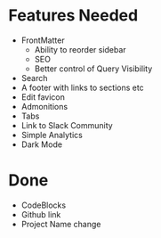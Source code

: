 # Features Needed
- FrontMatter
    - Ability to reorder sidebar
    - SEO
    - Better control of Query Visibility
- Search
- A footer with links to sections etc
- Edit favicon
- Admonitions
- Tabs
- Link to Slack Community
- Simple Analytics
- Dark Mode

# Done
- CodeBlocks
- Github link
- Project Name change
